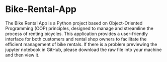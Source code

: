 # Bike-Rental-App
The Bike Rental App is a Python project based on Object-Oriented Programming (OOP) principles, designed to manage and streamline the process of renting bicycles. This application provides a user-friendly interface for both customers and rental shop owners to facilitate the efficient management of bike rentals.
If there is a problem previewing the jupyter notebook in GitHub, please download the raw file into your machine and then view it.

